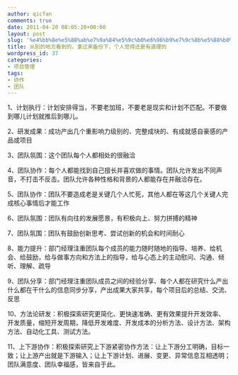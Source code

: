 ```yaml
---
author: qicfan
comments: true
date: 2011-04-20 08:05:20+00:00
layout: post
slug: '%e4%bb%8e%e5%88%ab%e7%9a%84%e5%9c%b0%e6%96%b9%e7%9c%8b%e5%88%b0%e7%9a%84%ef%bc%8c%e6%8b%bf%e8%bf%87%e6%9d%a5%e5%a4%87%e4%bb%bd%e4%b8%8b%ef%bc%8c%e4%b8%aa%e4%ba%ba%e8%a7%89%e5%be%97%e8%bf%98%e6%98%af'
title: 从别的地方看到的，拿过来备份下，个人觉得还是有道理的
wordpress_id: 37
categories:
- 项目管理
tags:
- 协作
- 团队
---
```


1、计划执行：计划安排得当，不要老加班，不要老是现实和计划不匹配。不要做到哪儿计划就推后到哪儿。

2、研发成果：成功产出几个重影响力级别的、完整成块的、有成就感自豪感的产品或项目

3、团队氛围：这个团队每个人都相处的很融洽

4、团队协作：每个人都能找到自己擅长并喜欢做的事情。团队允许发出不同声音，不打击不反击。团队允许各种性格和背景的人都能存在并融洽存在。

5、团队协作：团队不要造成老是关键几个人忙死，其他人都在等这几个关键人完成核心事情后才能工作

6、团队氛围：团队有向往的发展愿景，有积极向上、努力拼搏的精神

7、团队氛围：团队有鼓励创新思考、尝试创新的机会和时间耐心

8、能力提升：部门经理注重团队每个成员的能力随时随地的指导、培养、给机会、给鼓励，给与做事方向和方法上的指导，给与心态上的主动慰问、沟通、倾听、理解、疏导

9、团队分享：部门经理注重团队成员之间的经验分享、每个人都在研究什么产出什么都在干什么的信息同步分享，产出成果大家共享，每个项目后的总结、交流、反思

10、方法论研发：积极探索研究更简化、更快速准确、更有效果提升开发效率、开发质量，缩短开发周期，降低开发难度、开发成本的分析方法、设计方法、架构方法、自动化工具、测试方法。

11、上下游协作：积极探索研究上下游紧密协作方法：让上下游分工明确，目标一致；让上游产出就是下游输入；让上下游计划、进展、变更、异常信息互相透明；团队满意度、团队幸福感，皆来自于此。
